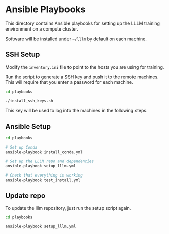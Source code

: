 # Ansible Playbooks

This directory contains Ansible playbooks for setting up the LLLM training environment on a compute cluster.

Software will be installed under `~/lllm` by default on each machine.


## SSH Setup

Modify the `inventory.ini` file to point to the hosts you are using for training.

Run the script to generate a SSH key and push it to the remote machines.  This will require that you enter a password for each machine.

```bash
cd playbooks

./install_ssh_keys.sh
```

This key will be used to log into the machines in the following steps.


## Ansible Setup

```bash
cd playbooks

# Set up Conda
ansible-playbook install_conda.yml

# Set up the LLLM repo and dependencies
ansible-playbook setup_lllm.yml

# Check that everything is working
ansible-playbook test_install.yml
```


## Update repo

To update the lllm repository, just run the setup script again.

```bash
cd playbooks

ansible-playbook setup_lllm.yml
```
